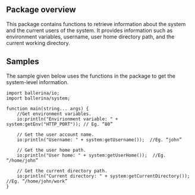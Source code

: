 ## Package overview

This package contains functions to retrieve information about the system and the current users of the system. It 
provides information such as environment variables, username, user home directory path, and the current working directory.

## Samples

The sample given below uses the functions in the package to get the system-level information.

```ballerina
import ballerina/io;
import ballerina/system;

function main(string... args) {
    //Get environment variables.
    io:println("Envirionment variable: " + system:getEnv("HTTP_PORT")); // Eg. “80”

    // Get the user account name.
    io:println("Username: " + system:getUsername());  //Eg. “john”

    // Get the user home path.
    io:println("User home: " + system:getUserHome());  //Eg. “/home/john”

    // Get the current directory path.
    io:println("Current directory: " + system:getCurrentDirectory());  //Eg. “/home/john/work”
}
```
